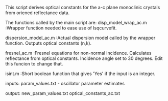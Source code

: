 This script derives optical constants for the a-c plane monoclinic crystals from oriened reflectance data. 

The functions called by the main script are:
disp_model_wrap_ac.m  :Wrapper function needed to ease use of
                            lsqcurvefit.
                            
dispersion_model_ac.m :Actual dispersion model called by the
                            wrapper function. Outputs optical constants 
                           (n,k). 
                           
fresnel_ac.m          :Fresnel equations for non-normal incidence. Calculates 
                            reflectance from optical constants. Incidence
                            angle set to 30 degrees. Edit this funcion to
                            change that.
                            
isint.m                    :Short boolean function that gives 'Yes' if
                            the input is an integer. 

inputs: param_values.txt - oscillator parameter estimates

 output: new_param_values.txt
        optical_constants_ac.txt